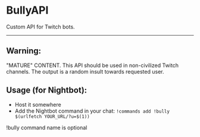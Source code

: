 # BullyAPI
Custom API for Twitch bots.

----------
Warning: 
----------
"MATURE" CONTENT.
This API should be used in non-civilized Twitch channels. The output is a random insult towards requested user.

Usage (for Nightbot):
----------
* Host it somewhere
* Add the Nightbot command in your chat: ```!commands add !bully $(urlfetch YOUR_URL/?u=$(1))```

!bully command name is optional

